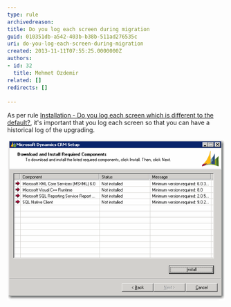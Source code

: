 ```yaml
---
type: rule
archivedreason: 
title: Do you log each screen during migration
guid: 010351db-a542-403b-b38b-511ad276535c
uri: do-you-log-each-screen-during-migration
created: 2013-11-11T07:55:25.0000000Z
authors:
- id: 32
  title: Mehmet Ozdemir
related: []
redirects: []

---
```


As per rule [Installation - Do you log each screen which is different to the default?](/installation-do-you-log-each-screen-which-is-different-to-the-default), it's important that you log each screen so that you can have a historical log of the upgrading.

<!--endintro-->



![Log Screen For Required Components](../../assets/CRM_LogScreenForRequiredComponent.gif)
